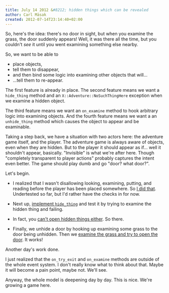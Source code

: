 ```yaml
---
title: July 14 2012 &#8212; hidden things which can be revealed
author: Carl Mäsak
created: 2012-07-14T23:14:40+02:00
---
```

So, here's the idea: there's no door in sight, but when you examine the grass,
the door suddenly appears! Well, it was there all the time, but you couldn't
*see* it until you went examining something else nearby.

So, we want to be able to

* place objects,
* tell them to disappear,
* and then bind some logic into examining other objects that will...
* ...tell them to re-appear.

The first feature is already in place. The second feature means we want a
`hide_thing` method and an `X::Adventure::NoSuchThingHere` exception when we
examine a hidden object.

The third feature means we want an `on_examine` method to hook arbitrary logic
into examining objects. And the fourth feature means we want a an
`unhide_thing` method which causes the object to appear and be examinable.

Taking a step back, we have a situation with two actors here: the adventure
game itself, and the player. The adventure game is always aware of objects,
even when they are hidden. But to the player it should appear as if... well it
shouldn't appear, basically. "Invisible" is what we're after here. Though
"completely transparent to player actions" probably captures the intent even
better. The game should play dumb and go "door? what door?".

Let's begin.

* I realized that I wasn't disallowing looking, examining, putting, and reading
  before the player has been placed somewhere. So [I did
  that](https://github.com/masak/crypt/commit/1744ffdb7e7b52ec1ddddfd174761ca3ab2c8196).
  Undertested so far, but I'd rather have the checks in for now.

* Next up, [implement
  `hide_thing`](https://github.com/masak/crypt/commit/2bfc22dac7e42e059867fceac82577e820dad715)
  and test it by trying to examine the hidden thing and failing.

* In fact, you [can't open hidden things
  either](https://github.com/masak/crypt/commit/20e37abd5b01b6aa535114255f73fe31eb398e56).
  So there.

* Finally, we unhide a door by hooking up examining some grass to the door
  being unhidden. Then we [examine the grass and try to open the
  door](https://github.com/masak/crypt/commit/51ce8171d8dc4a80a4436599bbdcf9587be167df).
  It works!

Another day's work done.

I just realized that the `on_try_exit` and `on_examine` methods are outside of
the whole event system. I don't really know what to think about that. Maybe it
will become a pain point, maybe not. We'll see.

Anyway, the whole model is deepening day by day. This is nice. We're growing a
game here.
